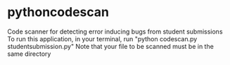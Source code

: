 # pythoncodescan


Code scanner for detecting error inducing bugs from student submissions
To run this application, in your terminal, run "python codescan.py studentsubmission.py"
Note that your file to be scanned must be in the same directory
